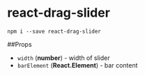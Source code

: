 # react-drag-slider

`npm i --save react-drag-slider`

##Props

- `width` (**number**) - width of slider
- `barElement` (**React.Element**) - bar content
